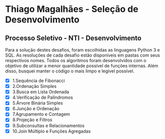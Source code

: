 # Thiago Magalhães - Seleção de Desenvolvimento
## Processo Seletivo - NTI - Desenvolvimento

Para a solução destes desafios, foram escolhidas as linguagens Python 3 e SQL. As resoluções de cada desafio estão disponíveis em pastas com seus respectivos nomes. Todos os algoritmos foram desenvolvidos com o objetivo de utilizar a menor quantidade possível de funções internas. Além disso, busquei manter o código o mais limpo e legível possível.

- [X] 1.Sequência de Fibonacci
- [X] 2.Ordenação Simples
- [X] 3.Busca em Lista Ordenada
- [X] 4.Verificação de Palíndromos
- [X] 5.Árvore Binária Simples
- [X] 6.Junção e Ordenação
- [X] 7.Agrupamento e Contagem
- [X] 8.Projeção e Filtros
- [X] 9.Subconsultas e Relacionamentos
- [X] 10.Join Múltiplo e Funções Agregadas
